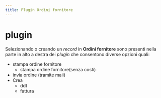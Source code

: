 ```yaml
---
title: Plugin Ordini fornitore
---
```


# plugin

Selezionando o creando un _record_ in **Ordini fornitore** sono presenti nella parte in alto a destra dei _plugin_ che consentono diverse opzioni quali:

* stampa ordine fornitore
  * stampa ordine fornitore\(senza costi\)
* invia ordine \(tramite mail\)
* Crea
  * ddt
  * fattura

